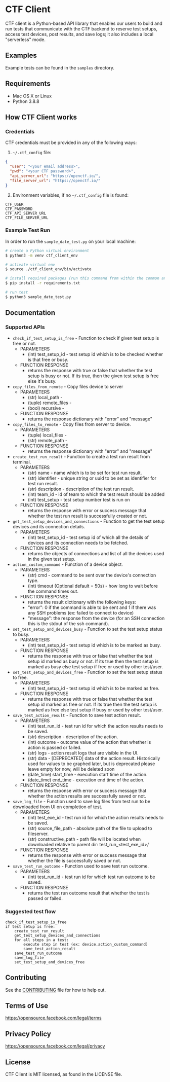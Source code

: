 # CTF Client

CTF client is a Python-based API library that enables our users to build and run
tests that communicate with the CTF backend to reserve test setups, access test
devices, post results, and save logs; it also includes a local "serverless"
mode.

## Examples

Example tests can be found in the `samples` directory.

## Requirements

* Mac OS X or Linux
* Python 3.8.8

## How CTF Client works

### Credentials

CTF credentials must be provided in any of the following ways:

1. `~/.ctf_config` file:
```json
{
  "user": "<your email address>",
  "pwd": "<your CTF password>",
  "api_server_url": "https://openctf.io/",
  "file_server_url": "https://openctf.io/"
}
```

2. Environment variables, if no `~/.ctf_config` file is found:
```
CTF_USER
CTF_PASSWORD
CTF_API_SERVER_URL
CTF_FILE_SERVER_URL
```

### Example Test Run

In order to run the `sample_date_test.py` on your local machine:
```sh
# create a Python virtual environment
$ python3 -m venv ctf_client_env

# activate virtual env
$ source ./ctf_client_env/bin/activate

# install required packages (run this command from within the common and top level dir)
$ pip install -r requirements.txt

# run test
$ python3 sample_date_test.py
```

## Documentation

### Supported APIs

* `check_if_test_setup_is_free` - Function to check if given test setup is free or not.
  * PARAMETERS
    * (int) test_setup_id - test setup id which is to be checked whether is that free or busy.
  * FUNCTION RESPONSE
    * returns the response with true or false that whether the test setup is busy or not. If its true, then the given test setup is free else it's busy.
* `copy_files_from_remote` - Copy files device to server
  * PARAMETERS
    * (str) local_path -
    * (tuple) remote_files -
    * (bool) recursive -
  * FUNCTION RESPONSE
    * returns the response dictionary with "error" and "message"
* `copy_files_to_remote` - Copy files from server to device.
  * PARAMETERS
    * (tuple) local_files -
    * (str) remote_path -
  * FUNCTION RESPONSE
    * returns the response dictionary with "error" and "message"
* `create_test_run_result` - Function to create a test run result from terminal.
  * PARAMETERS
    * (str) name - name which is to be set for test run result.
    * (str) identifier - unique string or uuid to be set as identifier for test run result.
    * (str) description - description of the test run result.
    * (int) team_id - id of team to which the test result should be added
    * (int) test_setup - test setup number test is run on
  * FUNCTION RESPONSE
    * returns the response with error or success message that whether the test run result is successfully created or not.
* `get_test_setup_devices_and_connections` - Function to get the test setup devices and its connection details.
  * PARAMETERS
    * (int) test_setup_id - test setup id of which all the details of devices and its connection needs to be fetched.
  * FUNCTION RESPONSE
    * returns the objects of connections and list of all the devices used in the given test setup.
* `action_custom_command` - Function of a device object.
  * PARAMETERS
    * (str) cmd - command to be sent over the device's connection type.
    * (int) timeout (Optional default = 50s) - how long to wait before the command times out.
  * FUNCTION RESPONSE
    * returns the result dictionary with the following keys:
    * "error": 0 if the command is able to be sent and 1 if there was any SSH problems (ex: failed to connect to device)
    * "message": the response from the device (for an SSH connection this is the stdout of the ssh command).
* `set_test_setup_and_devices_busy` - Function to set the test setup status to busy.
  * PARAMETERS
    * (int) test_setup_id - test setup id which is to be marked as busy.
  * FUNCTION RESPONSE
    * returns the response with true or false that whether the test setup id marked as busy or not. If its true then the test setup is marked as busy else test setup if free or used by other test/user.
* `set_test_setup_and_devices_free` - Function to set the test setup status to free.
  * PARAMETERS
    * (int) test_setup_id - test setup id which is to be marked as free.
  * FUNCTION RESPONSE
    * returns the response with true or false that whether the test setup id marked as free or not. If its true then the test setup is marked as free else test setup if busy or used by other test/user.
* `save_test_action_result` - Function to save test action result.
  * PARAMETERS
    * (int) test_run_id - test run id for which the action results needs to be saved.
    * (str) description - description of the action.
    * (int) outcome - outcome value of the action that whether is action is passed or failed.
    * (str) logs - action result logs that are visible in the UI.
    * (str) data - [DEPRECATED] data of the action result. Historically used for values to be graphed later, but is deprecated please leave empty for now, will be deleted soon
    * (date_time) start_time - execution start time of the action.
    * (date_time) end_time - execution end time of the action.
  * FUNCTION RESPONSE
    * returns the response with error or success message that whether the action results are successfully saved or not.
* `save_log_file` - Function used to save log files from test run to be downloaded from UI on completion of test.
  * PARAMETERS
    * (int) test_exe_id - test run id for which the action results needs to be saved.
    * (str) source_file_path - absolute path of the file to upload to fileserver.
    * (str) constructive_path - path file will be located when downloaded relative to parent dir: test_run_<test_exe_id>/
  * FUNCTION RESPONSE
    * returns the response with error or success message that whether the file is successfully saved or not.
* `save_test_run_outcome` - Function used to save test run outcome.
  * PARAMETERS
    * (int) test_run_id - test run id for which test run outcome to be saved.
  * FUNCTION RESPONSE
    * returns the test run outcome result that whether the test is passed or failed.

### Suggested test flow
```
check_if_test_setup_is_free
if test setup is free:
    create_test_run_result
    get_test_setup_devices_and_connections
    for all steps in a test:
        execute step in test (ex: device.action_custom_command)
        save_test_action_result
    save_test_run_outcome
    save_log_file
    set_test_setup_and_devices_free
```

## Contributing

See the [CONTRIBUTING](CONTRIBUTING.md) file for how to help out.

## Terms of Use

<https://opensource.facebook.com/legal/terms>

## Privacy Policy

<https://opensource.facebook.com/legal/privacy>

## License

CTF Client is MIT licensed, as found in the LICENSE file.

